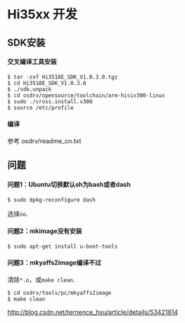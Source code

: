 # Hi35xx 开发

## SDK安装

#### 交叉编译工具安装

```
$ tar -zxf Hi3518E_SDK_V1.0.3.0.tgz
$ cd Hi3518E_SDK_V1.0.3.0
$ ./sdk.unpack
$ cd osdrv/opensource/toolchain/arm-hisiv300-linux
$ sudo ./cross.install.v300
$ source /etc/profile
```

#### 编译

参考 osdrv/readme_cn.txt

## 问题

#### 问题1：Ubuntu切换默认sh为bash或者dash

```
$ sudo dpkg-reconfigure dash
```

选择`no`.

#### 问题2：mkimage没有安装

```
$ sudo apt-get install u-boot-tools
```

#### 问题3：mkyaffs2image编译不过

清除`*.o`，或`make clean`.

```
$ cd osdrv/tools/pc/mkyaffs2image
$ make clean
```

<http://blog.csdn.net/ternence_hsu/article/details/53421814>
